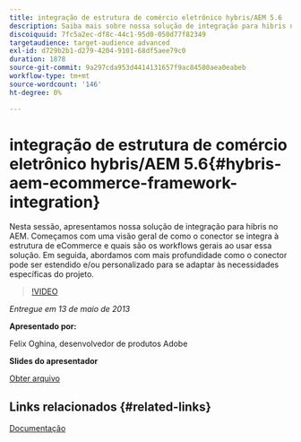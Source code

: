 ```yaml
---
title: integração de estrutura de comércio eletrônico hybris/AEM 5.6
description: Saiba mais sobre nossa solução de integração para hibris no AEM. Começamos com uma visão geral de como o conector se integra à estrutura de eCommerce e quais são os workflows gerais ao usar essa solução. Em seguida, abordamos com mais profundidade como o conector pode ser estendido e/ou personalizado para se adaptar às necessidades específicas do projeto.
discoiquuid: 7fc5a2ec-df8c-44c1-95d0-050d77f82349
targetaudience: target-audience advanced
exl-id: d729b2b1-d279-4204-9101-68df5aee79c0
duration: 1878
source-git-commit: 9a297cda953d4414131657f9ac84580aea0eabeb
workflow-type: tm+mt
source-wordcount: '146'
ht-degree: 0%

---
```


# integração de estrutura de comércio eletrônico hybris/AEM 5.6{#hybris-aem-ecommerce-framework-integration}

Nesta sessão, apresentamos nossa solução de integração para hibris no AEM. Começamos com uma visão geral de como o conector se integra à estrutura de eCommerce e quais são os workflows gerais ao usar essa solução. Em seguida, abordamos com mais profundidade como o conector pode ser estendido e/ou personalizado para se adaptar às necessidades específicas do projeto.

>[!VIDEO](https://video.tv.adobe.com/v/19578/?quality=9)

*Entregue em 13 de maio de 2013*

**Apresentado por:**

Felix Oghina, desenvolvedor de produtos Adobe

**Slides do apresentador**

[Obter arquivo](assets/hybris-aem-5-6-ecommerce-framework-integration.pdf)

## Links relacionados {#related-links}

[Documentação](https://docs.adobe.com/content/docs/en/cq/5-6-1/ecommerce/eCommerce-framework.html#Deploying%20eCommerce%20with%20hybris)

<!--
[Get back to the Overview](https://helpx.adobe.com/experience-manager/kt/eseminars/gems/aem-index.html)
-->

